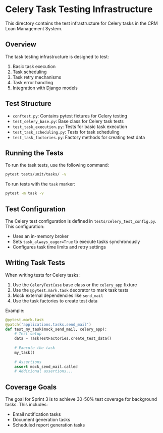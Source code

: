 # Celery Task Testing Infrastructure

This directory contains the test infrastructure for Celery tasks in the CRM Loan Management System.

## Overview

The task testing infrastructure is designed to test:

1. Basic task execution
2. Task scheduling
3. Task retry mechanisms
4. Task error handling
5. Integration with Django models

## Test Structure

- `conftest.py`: Contains pytest fixtures for Celery testing
- `test_celery_base.py`: Base class for Celery task tests
- `test_task_execution.py`: Tests for basic task execution
- `test_task_scheduling.py`: Tests for task scheduling
- `test_task_factories.py`: Factory methods for creating test data

## Running the Tests

To run the task tests, use the following command:

```bash
pytest tests/unit/tasks/ -v
```

To run tests with the `task` marker:

```bash
pytest -m task -v
```

## Test Configuration

The Celery test configuration is defined in `tests/celery_test_config.py`. This configuration:

- Uses an in-memory broker
- Sets `task_always_eager=True` to execute tasks synchronously
- Configures task time limits and retry settings

## Writing Task Tests

When writing tests for Celery tasks:

1. Use the `CeleryTestCase` base class or the `celery_app` fixture
2. Use the `@pytest.mark.task` decorator to mark task tests
3. Mock external dependencies like `send_mail`
4. Use the task factories to create test data

Example:

```python
@pytest.mark.task
@patch('applications.tasks.send_mail')
def test_my_task(mock_send_mail, celery_app):
    # Test setup
    data = TaskTestFactories.create_test_data()
    
    # Execute the task
    my_task()
    
    # Assertions
    assert mock_send_mail.called
    # Additional assertions...
```

## Coverage Goals

The goal for Sprint 3 is to achieve 30-50% test coverage for background tasks. This includes:

- Email notification tasks
- Document generation tasks
- Scheduled report generation tasks
